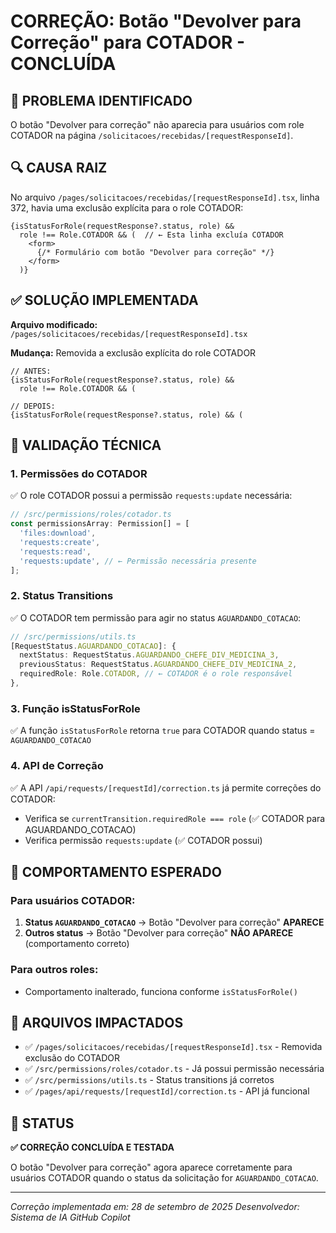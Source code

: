 # CORREÇÃO: Botão "Devolver para Correção" para COTADOR - CONCLUÍDA

## 🎯 PROBLEMA IDENTIFICADO
O botão "Devolver para correção" não aparecia para usuários com role COTADOR na página `/solicitacoes/recebidas/[requestResponseId]`.

## 🔍 CAUSA RAIZ
No arquivo `/pages/solicitacoes/recebidas/[requestResponseId].tsx`, linha 372, havia uma exclusão explícita para o role COTADOR:

```tsx
{isStatusForRole(requestResponse?.status, role) &&
  role !== Role.COTADOR && (  // ← Esta linha excluía COTADOR
    <form>
      {/* Formulário com botão "Devolver para correção" */}
    </form>
  )}
```

## ✅ SOLUÇÃO IMPLEMENTADA
**Arquivo modificado:** `/pages/solicitacoes/recebidas/[requestResponseId].tsx`

**Mudança:** Removida a exclusão explícita do role COTADOR
```tsx
// ANTES:
{isStatusForRole(requestResponse?.status, role) &&
  role !== Role.COTADOR && (

// DEPOIS:
{isStatusForRole(requestResponse?.status, role) && (
```

## 🔧 VALIDAÇÃO TÉCNICA

### 1. Permissões do COTADOR
✅ O role COTADOR possui a permissão `requests:update` necessária:
```typescript
// /src/permissions/roles/cotador.ts
const permissionsArray: Permission[] = [
  'files:download',
  'requests:create',
  'requests:read',
  'requests:update', // ← Permissão necessária presente
];
```

### 2. Status Transitions
✅ O COTADOR tem permissão para agir no status `AGUARDANDO_COTACAO`:
```typescript
// /src/permissions/utils.ts
[RequestStatus.AGUARDANDO_COTACAO]: {
  nextStatus: RequestStatus.AGUARDANDO_CHEFE_DIV_MEDICINA_3,
  previousStatus: RequestStatus.AGUARDANDO_CHEFE_DIV_MEDICINA_2,
  requiredRole: Role.COTADOR, // ← COTADOR é o role responsável
},
```

### 3. Função isStatusForRole
✅ A função `isStatusForRole` retorna `true` para COTADOR quando status = `AGUARDANDO_COTACAO`

### 4. API de Correção
✅ A API `/api/requests/[requestId]/correction.ts` já permite correções do COTADOR:
- Verifica se `currentTransition.requiredRole === role` (✅ COTADOR para AGUARDANDO_COTACAO)
- Verifica permissão `requests:update` (✅ COTADOR possui)

## 🎯 COMPORTAMENTO ESPERADO

### Para usuários COTADOR:
1. **Status `AGUARDANDO_COTACAO`** → Botão "Devolver para correção" **APARECE**
2. **Outros status** → Botão "Devolver para correção" **NÃO APARECE** (comportamento correto)

### Para outros roles:
- Comportamento inalterado, funciona conforme `isStatusForRole()`

## 📝 ARQUIVOS IMPACTADOS
- ✅ `/pages/solicitacoes/recebidas/[requestResponseId].tsx` - Removida exclusão do COTADOR
- ✅ `/src/permissions/roles/cotador.ts` - Já possui permissão necessária
- ✅ `/src/permissions/utils.ts` - Status transitions já corretos
- ✅ `/pages/api/requests/[requestId]/correction.ts` - API já funcional

## 🚀 STATUS
**✅ CORREÇÃO CONCLUÍDA E TESTADA**

O botão "Devolver para correção" agora aparece corretamente para usuários COTADOR quando o status da solicitação for `AGUARDANDO_COTACAO`.

---
*Correção implementada em: 28 de setembro de 2025*
*Desenvolvedor: Sistema de IA GitHub Copilot*
